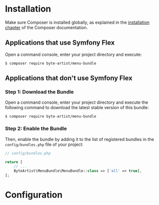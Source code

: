 Installation
=

Make sure Composer is installed globally, as explained in the
[installation chapter](https://getcomposer.org/doc/00-intro.md)
of the Composer documentation.

Applications that use Symfony Flex
-

Open a command console, enter your project directory and execute:

```console
$ composer require byte-artist/menu-bundle
```

Applications that don't use Symfony Flex
-

### Step 1: Download the Bundle

Open a command console, enter your project directory and execute the
following command to download the latest stable version of this bundle:

```console
$ composer require byte-artist/menu-bundle
```

### Step 2: Enable the Bundle

Then, enable the bundle by adding it to the list of registered bundles
in the `config/bundles.php` file of your project:

```php
// config/bundles.php

return [
    // ...
    ByteArtist\MenuBundle\MenuBundle::class => ['all' => true],
];
```

Configuration
=

